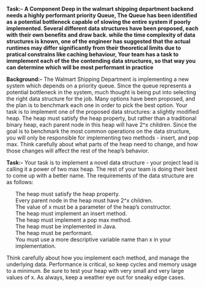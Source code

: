 **Task:- A Component Deep in the walmart shipping department backend needs a highly performant priority Queue, The Queue has been identified as a potential bottleneck capable of slowing the entire system if poorly implemented. Several different data structures have been proposed, each with their own benefits and draw back. while the time complexity of data structures is known, one of the engineer has suggested that the actual runtimes may differ significantly from their theoretical limits due to pratical constrains like caching behaviour, Your team has a task to immplement each of the the contending data structures, so that way you can determine which  will be most performant in practice**

**Background:-** The Walmart Shipping Department is implementing a new system which depends on a priority queue. Since the queue represents a potential bottleneck in the system, much thought is being put into selecting the right data structure for the job. Many options have been proposed, and the plan is to benchmark each one in order to pick the best option. Your task is to implement one of the proposed data structures: a slightly modified heap. The heap must satisfy the heap property, but rather than a traditional binary heap, each parent node in this heap will have 2^x children. Since the goal is to benchmark the most common operations on the data structure, you will only be responsible for implementing two methods - insert, and pop max. Think carefully about what parts of the heap need to change, and how those changes will affect the rest of the heap’s behavior.

**Task:-**
Your task is to implement a novel data structure - your project lead is calling it a power of two max heap. The rest of your team is doing their best to come up with a better name. The requirements of the data structure are as follows:<br>
<ol>
  The heap must satisfy the heap property. <br>
  Every parent node in the heap must have 2^x children.<br>
  The value of x must be a parameter of the heap’s constructor.<br>
  The heap must implement an insert method.<br>
  The heap must implement a pop max method.<br>
  The heap must be implemented in Java.<br>
  The heap must be performant.<br>
  You must use a more descriptive variable name than x in your implementation.<br>
</ol>
Think carefully about how you implement each method, and manage the underlying data. Performance is critical, so keep cycles and memory usage to a minimum. Be sure to test your heap with very small and very large values of x. As always, keep a weather eye out for sneaky edge cases. 

